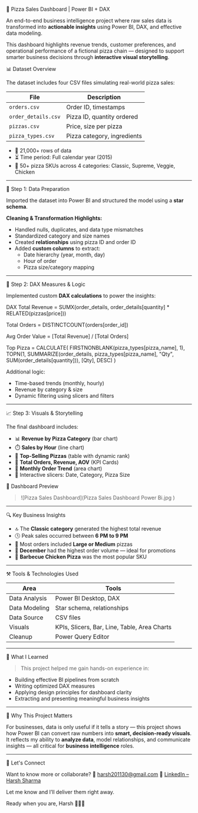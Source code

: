 🍕 Pizza Sales Dashboard | Power BI + DAX

An end-to-end business intelligence project where raw sales data is transformed into **actionable insights** using Power BI, DAX, and effective data modeling.

This dashboard highlights revenue trends, customer preferences, and operational performance of a fictional pizza chain — designed to support smarter business decisions through **interactive visual storytelling**.



 📊 Dataset Overview

The dataset includes four CSV files simulating real-world pizza sales:

| File | Description |
|------|-------------|
| `orders.csv` | Order ID, timestamps |
| `order_details.csv` | Pizza ID, quantity ordered |
| `pizzas.csv` | Price, size per pizza |
| `pizza_types.csv` | Pizza category, ingredients |

- 🔄 21,000+ rows of data  
- ⏳ Time period: Full calendar year (2015)  
- 🍕 50+ pizza SKUs across 4 categories: Classic, Supreme, Veggie, Chicken

---

 🧹 Step 1: Data Preparation

Imported the dataset into Power BI and structured the model using a **star schema**.

**Cleaning & Transformation Highlights:**
- Handled nulls, duplicates, and data type mismatches
- Standardized category and size names
- Created **relationships** using pizza ID and order ID
- Added **custom columns** to extract:
  - Date hierarchy (year, month, day)
  - Hour of order
  - Pizza size/category mapping

---

 🧠 Step 2: DAX Measures & Logic

Implemented custom **DAX calculations** to power the insights:

DAX
Total Revenue = SUMX(order_details, order_details[quantity] * RELATED(pizzas[price]))

Total Orders = DISTINCTCOUNT(orders[order_id])

Avg Order Value = [Total Revenue] / [Total Orders]

Top Pizza = 
CALCULATE(
    FIRSTNONBLANK(pizza_types[pizza_name], 1),
    TOPN(1, SUMMARIZE(order_details, pizza_types[pizza_name], "Qty", SUM(order_details[quantity])), [Qty], DESC)
)


Additional logic:

* Time-based trends (monthly, hourly)
* Revenue by category & size
* Dynamic filtering using slicers and filters

---

 📈 Step 3: Visuals & Storytelling

The final dashboard includes:

* 📊 **Revenue by Pizza Category** (bar chart)
* ⏱️ **Sales by Hour** (line chart)
* 🧾 **Top-Selling Pizzas** (table with dynamic rank)
* 🔢 **Total Orders, Revenue, AOV** (KPI Cards)
* 📅 **Monthly Order Trend** (area chart)
* 🧭 Interactive slicers: Date, Category, Pizza Size

 🎨 Dashboard Preview

> ![Pizza Sales Dashboard](Pizza Sales Dashboard Power Bi.jpg
)

---
 🔍 Key Business Insights

* 🔝 The **Classic category** generated the highest total revenue
* 🕓 Peak sales occurred between **6 PM to 9 PM**
* 💸 Most orders included **Large or Medium** pizzas
* 📆 **December** had the highest order volume — ideal for promotions
* 🧠 **Barbecue Chicken Pizza** was the most popular SKU

---

⚒️ Tools & Technologies Used

| Area          | Tools                                        |
| ------------- | -------------------------------------------- |
| Data Analysis | Power BI Desktop, DAX                        |
| Data Modeling | Star schema, relationships                   |
| Data Source   | CSV files                                    |
| Visuals       | KPIs, Slicers, Bar, Line, Table, Area Charts |
| Cleanup       | Power Query Editor                           |

---
 🧠 What I Learned

> This project helped me gain hands-on experience in:

* Building effective BI pipelines from scratch
* Writing optimized DAX measures
* Applying design principles for dashboard clarity
* Extracting and presenting meaningful business insights

---

 🚀 Why This Project Matters

For businesses, data is only useful if it tells a story — this project shows how Power BI can convert raw numbers into **smart, decision-ready visuals**. It reflects my ability to **analyze data**, model relationships, and communicate insights — all critical for **business intelligence** roles.

---
 🔗 Let's Connect

Want to know more or collaborate?
📧 [harsh201130@gmail.com](mailto:harsh201130@gmail.com)
🔗 [LinkedIn – Harsh Sharma](https://www.linkedin.com/in/harsh-sharma-354379294/)




Let me know and I’ll deliver them right away.

Ready when you are, Harsh 👨‍💻💥
```
